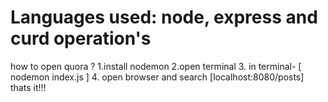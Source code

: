 # Languages used: node, express and curd operation's

how to open quora ?
1.install nodemon 
2.open terminal
3. in terminal-  [ nodemon index.js ]
4. open browser and search [localhost:8080/posts]
thats it!!!
